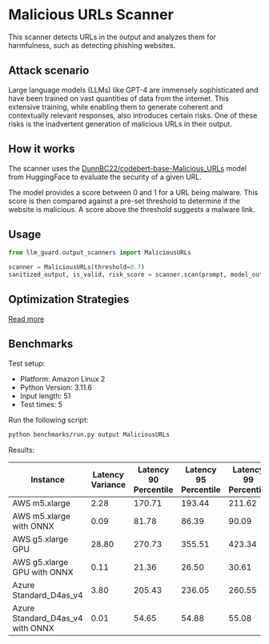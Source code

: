 # Malicious URLs Scanner

This scanner detects URLs in the output and analyzes them for harmfulness, such as detecting phishing websites.

## Attack scenario

Large language models (LLMs) like GPT-4 are immensely sophisticated and have been trained on vast quantities of data
from the internet. This extensive training, while enabling them to generate coherent and contextually relevant
responses, also introduces certain risks. One of these risks is the inadvertent generation of malicious URLs in their
output.

## How it works

The scanner uses
the [DunnBC22/codebert-base-Malicious_URLs](https://huggingface.co/DunnBC22/codebert-base-Malicious_URLs) model from
HuggingFace to evaluate the security of a given URL.

The model provides a score between 0 and 1 for a URL being malware. This score is then compared against a pre-set
threshold to determine if the website is malicious. A score above the threshold suggests a malware link.

## Usage

```python
from llm_guard.output_scanners import MaliciousURLs

scanner = MaliciousURLs(threshold=0.7)
sanitized_output, is_valid, risk_score = scanner.scan(prompt, model_output)
```

## Optimization Strategies

[Read more](../usage/optimization.md)

## Benchmarks

Test setup:

- Platform: Amazon Linux 2
- Python Version: 3.11.6
- Input length: 51
- Test times: 5

Run the following script:

```sh
python benchmarks/run.py output MaliciousURLs
```

Results:

| Instance                         | Latency Variance | Latency 90 Percentile | Latency 95 Percentile | Latency 99 Percentile | Average Latency (ms) | QPS     |
|----------------------------------|------------------|-----------------------|-----------------------|-----------------------|----------------------|---------|
| AWS m5.xlarge                    | 2.28             | 170.71                | 193.44                | 211.62                | 120.92               | 421.78  |
| AWS m5.xlarge with ONNX          | 0.09             | 81.78                 | 86.39                 | 90.09                 | 72.42                | 704.18  |
| AWS g5.xlarge GPU                | 28.80            | 270.73                | 355.51                | 423.34                | 100.89               | 505.5   |
| AWS g5.xlarge GPU with ONNX      | 0.11             | 21.36                 | 26.50                 | 30.61                 | 11.04                | 4620.81 |
| Azure Standard_D4as_v4           | 3.80             | 205.43                | 236.05                | 260.55                | 143.34               | 355.80  |
| Azure Standard_D4as_v4 with ONNX | 0.01             | 54.65                 | 54.88                 | 55.08                 | 51.96                | 981.54  |
